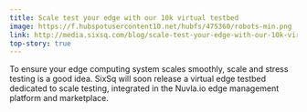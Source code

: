 ```yaml
---
title: Scale test your edge with our 10k virtual testbed
image: https://f.hubspotusercontent10.net/hubfs/475360/robots-min.png
link: http://media.sixsq.com/blog/scale-test-your-edge-with-our-10k-virtual-testbed
top-story: true
---
```


To ensure your edge computing system scales smoothly, scale and stress testing is a good idea. SixSq will soon release a virtual edge testbed dedicated to scale testing, integrated in the Nuvla.io edge management platform and marketplace.